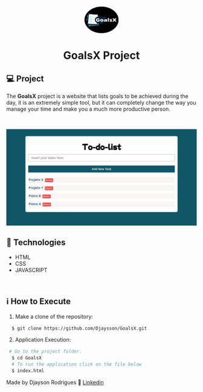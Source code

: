 <p align="center">
    <img alt="Logo" src="assets/img/logo.png" height="70px" width="90px"/>   
<h1 align="center"> 
GoalsX Project <br>
</h1>
</p>

## 💻 Project

The **GoalsX** project is a website that lists goals to be achieved during the day, it is an extremely simple tool, but it can completely change the way you manage your time and make you a much more productive person.

<br>

<p align="center">
    <img alt="Project image"  src="assets/img/image.png" width="800px" />
</p>

## 🚀 Technologies

- HTML
- CSS
- JAVASCRIPT

<br>

## ℹ️ How to Execute

1. Make a clone of the repository:

```sh
  $ git clone https://github.com/Djaysson/GoalsX.git
```

2. Application Execution:

```sh
 # Go to the project folder.
  $ cd GoalsX
  # To run the application click on the file below
  $ index.html
```

Made by Djayson Rodrigues 👋 [Linkedin](https://www.linkedin.com/in/djaysonrodrigues/)
